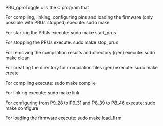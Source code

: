 PRU_gpioToggle.c is the C program that

For compiling, linking, configuring pins and loading the firmware (only possible with PRUs stopped) execute:
sudo make

For starting the PRUs execute:
sudo make start_prus

For stopping the PRUs execute:
sudo make stop_prus

For removing the compilation results and directory (gen) execute:
sudo make clean

For creating the directory for compilation files (gen) execute:
sudo make create

For compiling execute:
sudo make compile

For linking execute:
sudo make link

For configuring from P9_28 to P9_31 and P8_39 to P8_46 execute:
sudo make configure

For loading the firmware execute:
sudo make load_firm